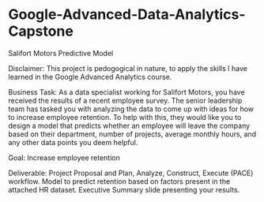 # Google-Advanced-Data-Analytics-Capstone
Salifort Motors Predictive Model

Disclaimer:
  This project is pedogogical in nature, to apply the skills I have learned in the Google Advanced Analytics course.

Business Task:
As a data specialist working for Salifort Motors, you have received the results of a recent employee survey. The senior leadership team has tasked you with analyzing the data to come up with ideas for how to increase employee retention. To help with this, they would like you to design a model that predicts whether an employee will leave the company based on their  department, number of projects, average monthly hours, and any other data points you deem helpful. 

Goal:
	Increase employee retention

Deliverable:
  Project Proposal and Plan, Analyze, Construct, Execute (PACE) workflow.
  Model to predict retention based on factors present in the attached HR dataset.
	Executive Summary slide presenting your results.
